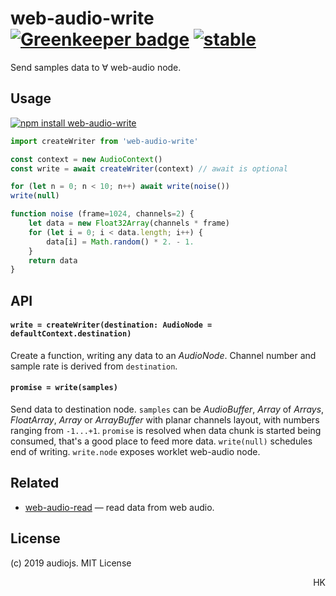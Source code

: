 # web-audio-write [![Greenkeeper badge](https://badges.greenkeeper.io/audiojs/web-audio-write.svg)](https://greenkeeper.io/) [![stable](https://img.shields.io/badge/stability-unstable-green.svg)](http://github.com/badges/stability-badges)

Send samples data to ∀ web-audio node.

## Usage

[![npm install web-audio-write](https://nodei.co/npm/web-audio-write.png?mini=true)](https://npmjs.org/package/web-audio-write/)

```js
import createWriter from 'web-audio-write'

const context = new AudioContext()
const write = await createWriter(context) // await is optional

for (let n = 0; n < 10; n++) await write(noise())
write(null)

function noise (frame=1024, channels=2) {
	let data = new Float32Array(channels * frame)
	for (let i = 0; i < data.length; i++) {
		data[i] = Math.random() * 2. - 1.
	}
	return data
}
```

## API

#### `write = createWriter(destination: AudioNode = defaultContext.destination)`

Create a function, writing any data to an _AudioNode_. Channel number and sample rate is derived from `destination`.

#### `promise = write(samples)`

Send data to destination node.
`samples` can be _AudioBuffer_, _Array_ of _Arrays_, _FloatArray_, _Array_ or _ArrayBuffer_ with planar channels layout, with numbers ranging from `-1...+1`.
`promise` is resolved when data chunk is started being consumed, that's a good place to feed more data.
`write(null)` schedules end of writing.
`write.node` exposes worklet web-audio node.

## Related

* [web-audio-read](https://github.com/audiojs/web-audio-read) — read data from web audio.

## License

(c) 2019 audiojs. MIT License

<p align="right">HK</p>
